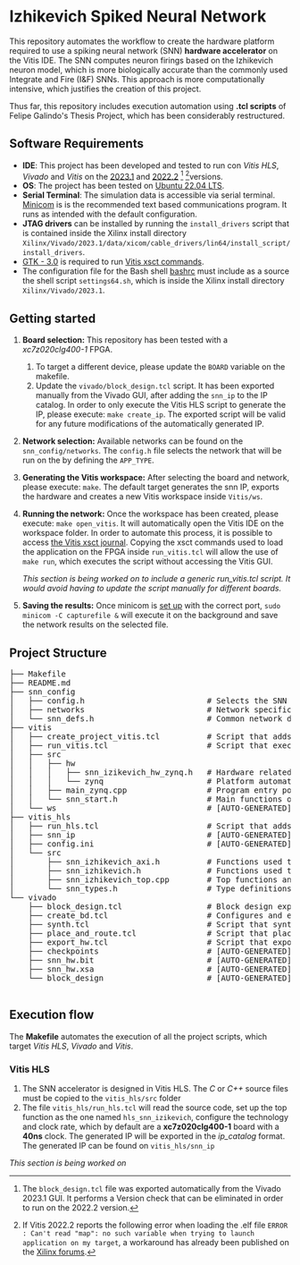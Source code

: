 # Izhikevich Spiked Neural Network
This repository automates the workflow to create the hardware platform required to use a spiking neural network (SNN) **hardware accelerator** on the Vitis IDE. The SNN computes neuron firings based on the Izhikevich neuron model, which is more biologically accurate than the commonly used Integrate and Fire (I&F) SNNs. This approach is more computationally intensive, which justifies the creation of this project. 

Thus far, this repository includes execution automation using **.tcl scripts** of Felipe Galindo's Thesis Project, which has been considerably restructured.

## Software Requirements
* **IDE**: This project has been developed and tested to run con *Vitis HLS*, *Vivado* and *Vitis* on the [2023.1](https://www.xilinx.com/support/download/index.html/content/xilinx/en/downloadNav/vivado-design-tools/2023-1.html) and [2022.2](https://www.xilinx.com/support/download/index.html/content/xilinx/en/downloadNav/vivado-design-tools/2022-2.html) [^1] [^2]versions.
* **OS**: The project has been tested on [Ubuntu 22.04 LTS](https://ubuntu.com/download/desktop).
* **Serial Terminal**: The simulation data is accessible via serial terminal. [Minicom](https://help.ubuntu.com/community/Minicom) is is the recommended text based communications program. It runs as intended with the default configuration.
* **JTAG drivers** can be installed by running the `install_drivers` script that is contained inside the Xilinx install directory `Xilinx/Vivado/2023.1/data/xicom/cable_drivers/lin64/install_script/install_drivers`.
* [GTK - 3.0](https://docs.gtk.org/gtk3/) is required to run [Vitis xsct commands](https://docs.xilinx.com/r/en-US/ug1400-vitis-embedded/XSCT-Commands).
* The configuration file for the Bash shell [bashrc](https://www.gnu.org/software/bash/manual/html_node/Bash-Startup-Files.html) must include as a source the shell script `settings64.sh`, which is inside the Xilinx install directory `Xilinx/Vivado/2023.1`.

[^1]: The `block_design.tcl` file was exported automatically from the Vivado 2023.1 GUI. It performs a Version check that can be eliminated in order to run on the 2022.2 version. 

[^2]: If Vitis 2022.2 reports the following error when loading the .elf file `ERROR : Can't read "map": no such variable when trying to launch application on my target`, a workaround has already been published on the [Xilinx forums](https://support.xilinx.com/s/article/000034848?language=en_US).


## Getting started
1. **Board selection:** This repository has been tested with a *xc7z020clg400-1* FPGA. 
    1. To target a different device, please update the `BOARD` variable on the makefile.
    2. Update the `vivado/block_design.tcl` script. It has been exported manually from the Vivado GUI, after adding the `snn_ip` to the IP catalog. In order to only execute the Vitis HLS script to generate the IP, please execute: ```make create_ip```. The exported script will be valid for any future modifications of the automatically generated IP.

2. **Network selection:** Available networks can be found on the `snn_config/networks`. The `config.h` file selects the network that will be run on the by defining the `APP_TYPE`.
3. **Generating the Vitis workspace:** After selecting the board and network, please execute: ```make```. The default target generates the snn IP, exports the hardware and creates a new Vitis workspace inside `Vitis/ws`.
4. **Running the network:** Once the workspace has been created, please execute: ```make open_vitis```. It will automatically open the Vitis IDE on the workspace folder. In order to automate this process, it is possible to access [the Vitis xsct journal](https://support.xilinx.com/s/question/0D52E00006hpPegSAE/show-xsct-commands-in-vitis?language=en_US). Copying the xsct commands used to load the application on the FPGA inside `run_vitis.tcl` will allow the use of ```make run```, which executes the script without accessing the Vitis GUI. 
    
    *This section is being worked on to include a generic run_vitis.tcl script. It would avoid having to update the script manually for different boards.*

5. **Saving the results:** Once minicom is [set up](https://wiki.emacinc.com/wiki/Getting_Started_With_Minicom) with the correct port, `sudo minicom -C capturefile &` will execute it on the background and save the network results on the selected file.


## Project Structure

<pre>
├── Makefile
├── README.md
├── snn_config
│   ├── config.h                          # Selects the SNN that will run and the precision type.
│   ├── networks                          # Network specific defines and functions.
│   └── snn_defs.h                        # Common network defines, includes SNN selected in config.h
├── vitis
│   ├── create_project_vitis.tcl          # Script that adds the Vitis sources and creates workspace.
│   ├── run_vitis.tcl                     # Script that executes the Vitis App on the target board.
│   ├── src                               
│   │   ├── hw
│   │   │   ├── snn_izikevich_hw_zynq.h   # Hardware related functions: DMAs, interrupts...
│   │   │   └── zynq                      # Platform automatically generated drivers
│   │   ├── main_zynq.cpp                 # Program entry point
│   │   └── snn_start.h                   # Main functions of the program: init_network, run_network...
│   └── ws                                # [AUTO-GENERATED] Workspace by create_project_vitis.tcl
├── vitis_hls
│   ├── run_hls.tcl                       # Script that adds the Vitis HLS sources.
│   ├── snn_ip                            # [AUTO-GENERATED] SNN IP in Vivado catalog mode.
│   ├── config.ini                        # [AUTO-GENERATED] Specifies the Vitis HLS project config.
│   └── src
│       ├── snn_izhikevich_axi.h          # Functions used to transmit and receive data.
│       ├── snn_izhikevich.h              # Functions used to run the SNN.
│       ├── snn_izhikevich_top.cpp        # Top functions and memories.
│       └── snn_types.h                   # Type definitions specific to Vitis HLS.
└── vivado
    ├── block_design.tcl                  # Block design exported from the Vivado GUI.
    ├── create_bd.tcl                     # Configures and exports the design defined in block_design.
    ├── synth.tcl                         # Script that synthesizes the exported block design.
    ├── place_and_route.tcl               # Script that places and routes the synthesized design.
    ├── export_hw.tcl                     # Script that exports the design.
    ├── checkpoints                       # [AUTO-GENERATED] Checkpoints for synth, opt,place, ...
    ├── snn_hw.bit                        # [AUTO-GENERATED] Design bitstream.
    ├── snn_hw.xsa                        # [AUTO-GENERATED] Design platform (includes the bitstream).
    └── block_design                      # [AUTO-GENERATED] Block design exported by create_bd.
           
</pre>

## Execution flow
The **Makefile** automates the execution of all the project scripts, which target *Vitis HLS*, *Vivado* and *Vitis*. 

### Vitis HLS
1. The SNN accelerator is designed in Vitis HLS. The *C* or *C++* source files must be copied to the `vitis_hls/src` folder
2. The file `vitis_hls/run_hls.tcl` will read the source code, set up the top function as the one named `hls_snn_izikevich`, configure the technology and clock rate, which by default are a **xc7z020clg400-1** board with a **40ns** clock. The generated IP will be exported in the *ip_catalog* format. The generated IP can be found on `vitis_hls/snn_ip`

*This section is being worked on*